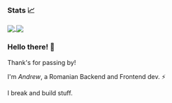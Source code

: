 ### Stats 📈

<a href="https://www.youtube.com/watch?v=dQw4w9WgXcQ">
  <img align="center" src="https://github-readme-stats.vercel.app/api?username=slashedCodes&show_icons=true&theme=gruvbox" />
</a>
<a href="https://therickroll.com">
  <img align="center" src="https://github-readme-stats.vercel.app/api/top-langs/?username=slashedCodes&langs_count=8&layout=compact&theme=gruvbox" />
</a>

### Hello there! 👋

Thank's for passing by! 

I'm *Andrew*, a Romanian Backend and Frontend dev. ⚡

I break and build stuff.
